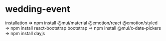# wedding-event
installation
=> npm install @mui/material @emotion/react @emotion/styled
=> npm install react-bootstrap bootstrap
=> npm install @mui/x-date-pickers
=> npm install dayjs
